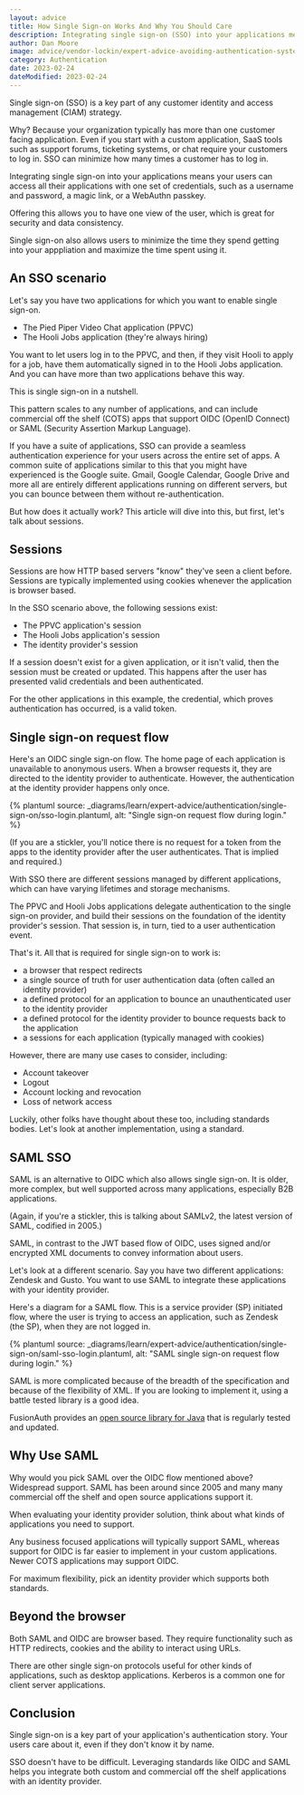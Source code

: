 ```yaml
---
layout: advice
title: How Single Sign-on Works And Why You Should Care
description: Integrating single sign-on (SSO) into your applications means your users can access all your applications with one set of credentials, such as a username and password, a magic link, or a WebAuthn passkey.
author: Dan Moore
image: advice/vendor-lockin/expert-advice-avoiding-authentication-system-lock-in-header-image.png
category: Authentication
date: 2023-02-24
dateModified: 2023-02-24
---
```


Single sign-on (SSO) is a key part of any customer identity and access management (CIAM) strategy.

Why? Because your organization typically has more than one customer facing application. Even if you start with a custom application, SaaS tools such as support forums, ticketing systems, or chat require your customers to log in. SSO can minimize how many times a customer has to log in.

Integrating single sign-on into your applications means your users can access all their applications with one set of credentials, such as a username and password, a magic link, or a WebAuthn passkey.

Offering this allows you to have one view of the user, which is great for security and data consistency. 

Single sign-on also allows users to minimize the time they spend getting into your apppliation and maximize the time spent using it.

## An SSO scenario

Let's say you have two applications for which you want to enable single sign-on.

* The Pied Piper Video Chat application (PPVC)
* The Hooli Jobs application (they're always hiring)

You want to let users log in to the PPVC, and then, if they visit Hooli to apply for a job, have them automatically signed in to the Hooli Jobs application. And you can have more than two applications behave this way.

This is single sign-on in a nutshell.

This pattern scales to any number of applications, and can include commercial off the shelf (COTS) apps that support OIDC (OpenID Connect) or SAML (Security Assertion Markup Language).

If you have a suite of applications, SSO can provide a seamless authentication experience for your users across the entire set of apps. A common suite of applications similar to this that you might have experienced is the Google suite. Gmail, Google Calendar, Google Drive and more all are entirely different applications running on different servers, but you can bounce between them without re-authentication.

But how does it actually work? This article will dive into this, but first, let's talk about sessions.

## Sessions

Sessions are how HTTP based servers "know" they've seen a client before. Sessions are typically implemented using cookies whenever the application is browser based.

In the SSO scenario above, the following sessions exist:

* The PPVC application's session
* The Hooli Jobs application's session
* The identity provider's session

If a session doesn't exist for a given application, or it isn't valid, then the session must be created or updated. This happens after the user has presented valid credentials and been authenticated.

For the other applications in this example, the credential, which proves authentication has occurred, is a valid token.

## Single sign-on request flow

Here's an OIDC single sign-on flow. The home page of each application is unavailable to anonymous users. When a browser requests it, they are directed to the identity provider to authenticate. However, the authentication at the identity provider happens only once.

{% plantuml source: _diagrams/learn/expert-advice/authentication/single-sign-on/sso-login.plantuml, alt: "Single sign-on request flow during login." %}

(If you are a stickler, you'll notice there is no request for a token from the apps to the identity provider after the user authenticates. That is implied and required.)

With SSO there are different sessions managed by different applications, which can have varying lifetimes and storage mechanisms.

The PPVC and Hooli Jobs applications delegate authentication to the single sign-on provider, and build their sessions on the foundation of the identity provider's session. That session is, in turn, tied to a user authentication event.

That's it. All that is required for single sign-on to work is:

* a browser that respect redirects
* a single source of truth for user authentication data (often called an identity provider)
* a defined protocol for an application to bounce an unauthenticated user to the identity provider
* a defined protocol for the identity provider to bounce requests back to the application 
* a sessions for each application (typically managed with cookies)

However, there are many use cases to consider, including:

* Account takeover
* Logout
* Account locking and revocation
* Loss of network access

Luckily, other folks have thought about these too, including standards bodies. Let's look at another implementation, using a standard.

## SAML SSO

SAML is an alternative to OIDC which also allows single sign-on. It is older, more complex, but well supported across many applications, especially B2B applications.

(Again, if you're a stickler, this is talking about SAMLv2, the latest version of SAML, codified in 2005.)

SAML, in contrast to the JWT based flow of OIDC, uses signed and/or encrypted XML documents to convey information about users. 

Let's look at a different scenario. Say you have two different applications: Zendesk and Gusto. You want to use SAML to integrate these applications with your identity provider.

Here's a diagram for a SAML flow. This is a service provider (SP) initiated flow, where the user is trying to access an application, such as Zendesk (the SP), when they are not logged in.

{% plantuml source: _diagrams/learn/expert-advice/authentication/single-sign-on/saml-sso-login.plantuml, alt: "SAML single sign-on request flow during login." %}

SAML is more complicated because of the breadth of the specification and because of the flexibility of XML. If you are looking to implement it, using a battle tested library is a good idea.

FusionAuth provides an [open source library for Java](https://github.com/FusionAuth/fusionauth-samlv2/) that is regularly tested and updated.

## Why Use SAML

Why would you pick SAML over the OIDC flow mentioned above? Widespread support. SAML has been around since 2005 and many many commercial off the shelf and open source applications support it.

When evaluating your identity provider solution, think about what kinds of applications you need to support.

Any business focused applications will typically support SAML, whereas support for OIDC is far easier to implement in your custom applications. Newer COTS applications may support OIDC.

For maximum flexibility, pick an identity provider which supports both standards.

## Beyond the browser

Both SAML and OIDC are browser based. They require functionality such as HTTP redirects, cookies and the ability to interact using URLs.

There are other single sign-on protocols useful for other kinds of applications, such as desktop applications. Kerberos is a common one for client server applications.

## Conclusion

Single sign-on is a key part of your application's authentication story. Your users care about it, even if they don't know it by name.

SSO doesn't have to be difficult. Leveraging standards like OIDC and SAML helps you integrate both custom and commercial off the shelf applications with an identity provider.

